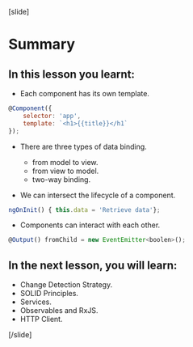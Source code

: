 [slide]

# Summary

## In this lesson you learnt:

- Each component has its own template.
```js
@Component({ 
    selector: 'app', 
    template: `<h1>{{title}}</h1`
});
```
- There are three types of data binding.
    - from model to view.
    - from view to model.
    - two-way binding.
    
- We can intersect the lifecycle of a component.
```js
ngOnInit() { this.data = 'Retrieve data'};
```
- Components can interact with each other.
```js
@Output() fromChild = new EventEmitter<boolen>();
```

## In the next lesson, you will learn:

- Change Detection Strategy​.
- SOLID Principles​.
- Services​.
- Observables and RxJS​.
- HTTP Client.

[/slide]